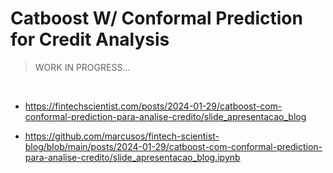 # Catboost W/ Conformal Prediction for Credit Analysis
>WORK IN PROGRESS...

<br/>

- https://fintechscientist.com/posts/2024-01-29/catboost-com-conformal-prediction-para-analise-credito/slide_apresentacao_blog

- https://github.com/marcusos/fintech-scientist-blog/blob/main/posts/2024-01-29/catboost-com-conformal-prediction-para-analise-credito/slide_apresentacao_blog.ipynb
